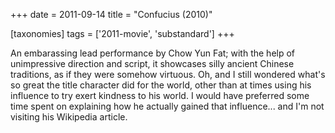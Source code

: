 +++
date = 2011-09-14
title = "Confucius (2010)"

[taxonomies]
tags = ['2011-movie', 'substandard']
+++

An embarassing lead performance by Chow Yun Fat; with the help of
unimpressive direction and script, it showcases silly ancient Chinese
traditions, as if they were somehow virtuous. Oh, and I still wondered
what\'s so great the title character did for the world, other than at
times using his influence to try exert kindness to his world. I would
have preferred some time spent on explaining how he actually gained that
influence\... and I\'m not visiting his Wikipedia article.
